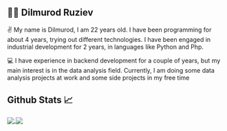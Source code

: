 ## 👨‍💻 Dilmurod Ruziev  

✌️ My name is Dilmurod, I am 22 years old. I have been programming for about 4 years, trying out different technologies. I have been engaged in industrial development for 2 years, in languages like Python and Php.  

💻 I have experience in backend development for a couple of years, but my main interest is in the data analysis field. Currently, I am doing some data analysis projects at work and some side projects in my free time

## Github Stats 📈
<a href="https://github.com/anuraghazra/github-readme-stats">
  <img align="center" src="https://github-readme-stats.vercel.app/api?username=Dilmurod-Ruziev&show_icons=true&theme=tokyonight" />
</a>
<a href="https://github.com/anuraghazra/github-readme-stats">
  <img align="center" src="https://github-readme-stats.vercel.app/api/top-langs/?username=Dilmurod-Ruziev&show_icons=true&theme=tokyonight&layout=compact" />
</a>

